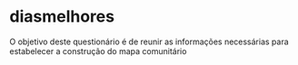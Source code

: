 # diasmelhores
O objetivo deste questionário é de reunir as informações necessárias para estabelecer a construção do mapa comunitário
